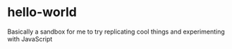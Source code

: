 # hello-world
Basically a sandbox for me to try replicating cool things and experimenting with JavaScript
